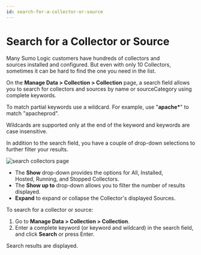 ```yaml
---
id: search-for-a-collector-or-source
---
```


# Search for a Collector or Source

Many Sumo Logic customers have hundreds of collectors and sources installed and configured. But even with only 10 Collectors, sometimes it can be hard to find the one you need in the list.

On the **Manage Data \> Collection \> Collection** page, a search field allows you to search for collectors and sources by name or sourceCategory using complete keywords.

To match partial keywords use a wildcard. For example, use "**apache\***" to match "apacheprod".

Wildcards are supported only at the end of the keyword and keywords are case insensitive.

In addition to the search field, you have a couple of drop-down selections to further filter your results.

![search collectors page](/img/collector/search-collectors-page.png)

* The **Show** drop-down provides the options for All, Installed, Hosted, Running, and Stopped Collectors.
* The **Show up to** drop-down allows you to filter the number of results displayed.
* **Expand** to expand or collapse the Collector's displayed Sources.

To search for a collector or source:

1. Go to **Manage Data \> Collection \> Collection**.
1. Enter a complete keyword (or keyword and wildcard) in the search field, and click **Search** or press Enter.

Search results are displayed.
